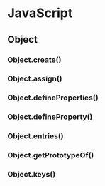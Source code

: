 # JavaScript

## Object

### Object.create()

### Object.assign()

### Object.defineProperties()

### Object.defineProperty()

### Object.entries()

### Object.getPrototypeOf()

### Object.keys()
